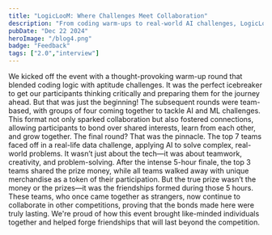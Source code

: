 ```yaml
---
title: "LogicLooM: Where Challenges Meet Collaboration"
description: "From coding warm-ups to real-world AI challenges, LogicLooM fostered teamwork and lasting friendships. The intense finale and shared experiences made it a journey beyond competition."
pubDate: "Dec 22 2024"
heroImage: "/blog4.png"
badge: "Feedback"
tags: ["2.0","interview"]
---
```


We kicked off the event with a thought-provoking warm-up round that blended coding logic with aptitude challenges. It was the perfect icebreaker to get our participants thinking critically and preparing them for the journey ahead. But that was just the beginning! 
The subsequent rounds were team-based, with groups of four coming together to tackle AI and ML challenges. This format not only sparked collaboration but also fostered connections, allowing participants to bond over shared interests, learn from each other, and grow together.
The final round? That was the pinnacle. The top 7 teams faced off in a real-life data challenge, applying AI to solve complex, real-world problems. It wasn’t just about the tech—it was about teamwork, creativity, and problem-solving. After the intense 5-hour finale, the top 3 teams shared the prize money, while all teams walked away with unique merchandise as a token of their participation.
But the true prize wasn’t the money or the prizes—it was the friendships formed during those 5 hours. These teams, who once came together as strangers, now continue to collaborate in other competitions, proving that the bonds made here were truly lasting.
We're proud of how this event brought like-minded individuals together and helped forge friendships that will last beyond the competition.
